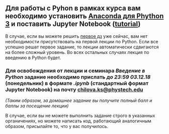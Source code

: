 ## Для работы с Pyhon в рамках курса вам необходимо установить [Anaconda для Phython 3](https://www.anaconda.com/download/) и поставить Jupyter Notebook ([tutorial](http://jupyter.org/install))

В случае, если вы можете решить [первое дз]() уже сейчас, вам нет необходимости присутствовать на первой лекции по Python. Если все успешно решат первое задание, то лекции автоматически сдвигаются на более сложный уровень. Во всех остальных случаях лекция по введению в Python будет. 

### Для освобождения от лекции и семинара *Введение в Python* задание необходимо прислать *до 23:59 03.12.18* (понедельник) в формате *.ipynb*  (стандартный формат Jupyter Notebook) на почту chilova.ks@phystech.edu 
*(Таким образом, за домашнее задание вы получите полный балл и баллы за посещение лекции)* 

В случае, если вы не можете выполнить задание строго в указанных органичениях, но можете написать код, работающий аналогичным образом, присылайте то, что у вас получилось. 
